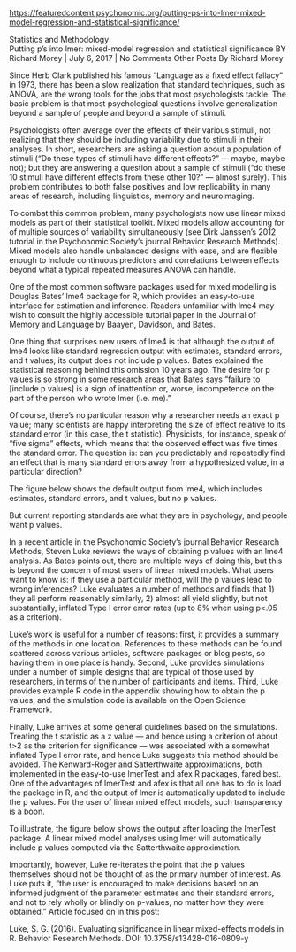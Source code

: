 https://featuredcontent.psychonomic.org/putting-ps-into-lmer-mixed-model-regression-and-statistical-significance/

Statistics and Methodology	
Putting p’s into lmer: mixed-model regression and statistical significance
BY Richard Morey | July 6, 2017 | No Comments
Other Posts By Richard Morey	

Since Herb Clark published his famous “Language as a fixed effect fallacy” in 1973, there has been a slow realization that standard techniques, such as ANOVA, are the wrong tools for the jobs that most psychologists tackle. The basic problem is that most psychological questions involve generalization beyond a sample of people and beyond a sample of stimuli.

Psychologists often average over the effects of their various stimuli, not realizing that they should be including variability due to stimuli in their analyses. In short, researchers are asking a question about a population of stimuli (“Do these types of stimuli have different effects?” — maybe, maybe not); but they are answering a question about a sample of stimuli (“do these 10 stimuli have different effects from these other 10?” — almost surely). This problem contributes to both false positives and low replicability in many areas of research, including linguistics, memory and neuroimaging.

To combat this common problem, many psychologists now use linear mixed models as part of their statistical toolkit. Mixed models allow accounting for of multiple sources of variability simultaneously (see Dirk Janssen’s 2012 tutorial in the Psychonomic Society’s journal Behavior Research Methods). Mixed models also handle unbalanced designs with ease, and are flexible enough to include continuous predictors and correlations between effects beyond what a typical repeated measures ANOVA can handle.

One of the most common software packages used for mixed modelling is Douglas Bates’ lme4 package for R, which provides an easy-to-use interface for estimation and inference. Readers unfamiliar with lme4 may wish to consult the highly accessible tutorial paper in the Journal of Memory and Language by Baayen, Davidson, and Bates.

One thing that surprises new users of lme4 is that although the output of lme4 looks like standard regression output with estimates, standard errors, and t values, its output does not include p values. Bates explained the statistical reasoning behind this omission 10 years ago. The desire for p values is so strong in some research areas that Bates says “failure to [include p values] is a sign of inattention or, worse, incompetence on the part of the person who wrote lmer (i.e. me).”

Of course, there’s no particular reason why a researcher needs an exact p value; many scientists are happy interpreting the size of effect relative to its standard error (in this case, the t statistic). Physicists, for instance, speak of “five sigma” effects, which means that the observed effect was five times the standard error. The question is: can you predictably and repeatedly find an effect that is many standard errors away from a hypothesized value, in a particular direction?

The figure below shows the default output from lme4, which includes estimates, standard errors, and t values, but no p values.

But current reporting standards are what they are in psychology, and people want p values. 

In a recent article in the Psychonomic Society’s journal Behavior Research Methods, Steven Luke reviews the ways of obtaining p values with an lme4 analysis. As Bates points out, there are multiple ways of doing this, but this is beyond the concern of most users of linear mixed models. What users want to know is: if they use a particular method, will the p values lead to wrong inferences? Luke evaluates a number of methods and finds that 1) they all perform reasonably similarly, 2) almost all yield slightly, but not substantially, inflated Type I error error rates (up to 8% when using p<.05 as a criterion).

Luke’s work is useful for a number of reasons: first, it provides a summary of the methods in one location. References to these methods can be found scattered across various articles, software packages or blog posts, so having them in one place is handy. Second, Luke provides simulations under a number of simple designs that are typical of those used by researchers, in terms of the number of participants and items. Third, Luke provides example R code in the appendix showing how to obtain the p values, and the simulation code is available on the Open Science Framework.

Finally, Luke arrives at some general guidelines based on the simulations. Treating the t statistic as a z value — and hence using a criterion of about t>2 as the criterion for significance — was associated with a somewhat inflated Type I error rate, and hence Luke suggests this method should be avoided. The Kenward-Roger and Satterthwaite approximations, both implemented in the easy-to-use lmerTest and afex R packages, fared best. One of the advantages of lmerTest and afex is that all one has to do is load the package in R, and the output of lmer is automatically updated to include the p values. For the user of linear mixed effect models, such transparency is a boon.

To illustrate, the figure below shows the output after loading the lmerTest package. A linear mixed model analyses using lmer will automatically include p values computed via the Satterthwaite approximation.

Importantly, however, Luke re-iterates the point that the p values themselves should not be thought of as the primary number of interest. As Luke puts it, “the user is encouraged to make decisions based on an informed judgment of the parameter estimates and their standard errors, and not to rely wholly or blindly on p-values, no matter how they were obtained.”
Article focused on in this post:

Luke, S. G. (2016). Evaluating significance in linear mixed-effects models in R. Behavior Research Methods. DOI: 10.3758/s13428-016-0809-y

